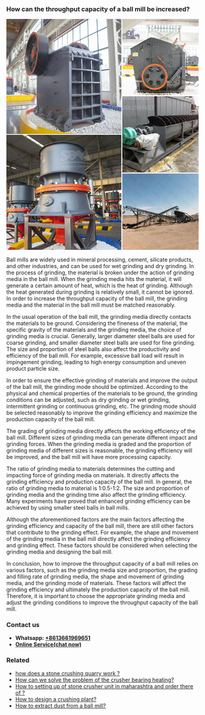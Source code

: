 <h3>How can the throughput capacity of a ball mill be increased?</h3><img src='1701744941.jpg' alt=''><p>Ball mills are widely used in mineral processing, cement, silicate products, and other industries, and can be used for wet grinding and dry grinding. In the process of grinding, the material is broken under the action of grinding media in the ball mill. When the grinding media hits the material, it will generate a certain amount of heat, which is the heat of grinding. Although the heat generated during grinding is relatively small, it cannot be ignored. In order to increase the throughput capacity of the ball mill, the grinding media and the material in the ball mill must be matched reasonably.</p><p>In the usual operation of the ball mill, the grinding media directly contacts the materials to be ground. Considering the fineness of the material, the specific gravity of the materials and the grinding media, the choice of grinding media is crucial. Generally, larger diameter steel balls are used for coarse grinding, and smaller diameter steel balls are used for fine grinding. The size and proportion of steel balls also affect the productivity and efficiency of the ball mill. For example, excessive ball load will result in impingement grinding, leading to high energy consumption and uneven product particle size.</p><p>In order to ensure the effective grinding of materials and improve the output of the ball mill, the grinding mode should be optimized. According to the physical and chemical properties of the materials to be ground, the grinding conditions can be adjusted, such as dry grinding or wet grinding, intermittent grinding or continuous grinding, etc. The grinding mode should be selected reasonably to improve the grinding efficiency and maximize the production capacity of the ball mill.</p><p>The grading of grinding media directly affects the working efficiency of the ball mill. Different sizes of grinding media can generate different impact and grinding forces. When the grinding media is graded and the proportion of grinding media of different sizes is reasonable, the grinding efficiency will be improved, and the ball mill will have more processing capacity.</p><p>The ratio of grinding media to materials determines the cutting and impacting force of grinding media on materials. It directly affects the grinding efficiency and production capacity of the ball mill. In general, the ratio of grinding media to material is 1:0.5-1:2. The size and proportion of grinding media and the grinding time also affect the grinding efficiency. Many experiments have proved that enhanced grinding efficiency can be achieved by using smaller steel balls in ball mills.</p><p>Although the aforementioned factors are the main factors affecting the grinding efficiency and capacity of the ball mill, there are still other factors that contribute to the grinding effect. For example, the shape and movement of the grinding media in the ball mill directly affect the grinding efficiency and grinding effect. These factors should be considered when selecting the grinding media and designing the ball mill.</p><p>In conclusion, how to improve the throughput capacity of a ball mill relies on various factors, such as the grinding media size and proportion, the grading and filling rate of grinding media, the shape and movement of grinding media, and the grinding mode of materials. These factors will affect the grinding efficiency and ultimately the production capacity of the ball mill. Therefore, it is important to choose the appropriate grinding media and adjust the grinding conditions to improve the throughput capacity of the ball mill.</p><h3>Contact us</h3><ul><li><strong>Whatsapp:&nbsp;<a href="https://wa.me/8613661969651">+8613661969651</a></strong></li><li><a href="https://swt.shibang-china.com/?git&amp;zhl&amp;How can the throughput capacity of a ball mill be increased"><strong>Online Service(chat now)</strong></a></li></ul><h3>Related</h3><ul><li><a href='how does a stone crushing quarry work .md'>how does a stone crushing quarry work ?</a></li><li><a href='How can we solve the problem of the crusher bearing heating.md'>How can we solve the problem of the crusher bearing heating?</a></li><li><a href='How to setting up of stone crusher unit in maharashtra and order there of .md'>How to setting up of stone crusher unit in maharashtra and order there of ?</a></li><li><a href='How to design a crushing plant.md'>How to design a crushing plant?</a></li><li><a href='How to extract dust from a ball mill.md'>How to extract dust from a ball mill?</a></li></ul>